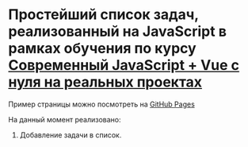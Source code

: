 # Простейший список задач, реализованный на JavaScript в рамках обучения по курсу [Современный JavaScript + Vue с нуля на реальных проектах](https://www.udemy.com/course/modern-javascript-from-beginning)

Пример страницы можно посмотреть на [GitHub Pages](https://yurinds.github.io/todo_list/)

На данный момент реализовано:
1. Добавление задачи в список.
